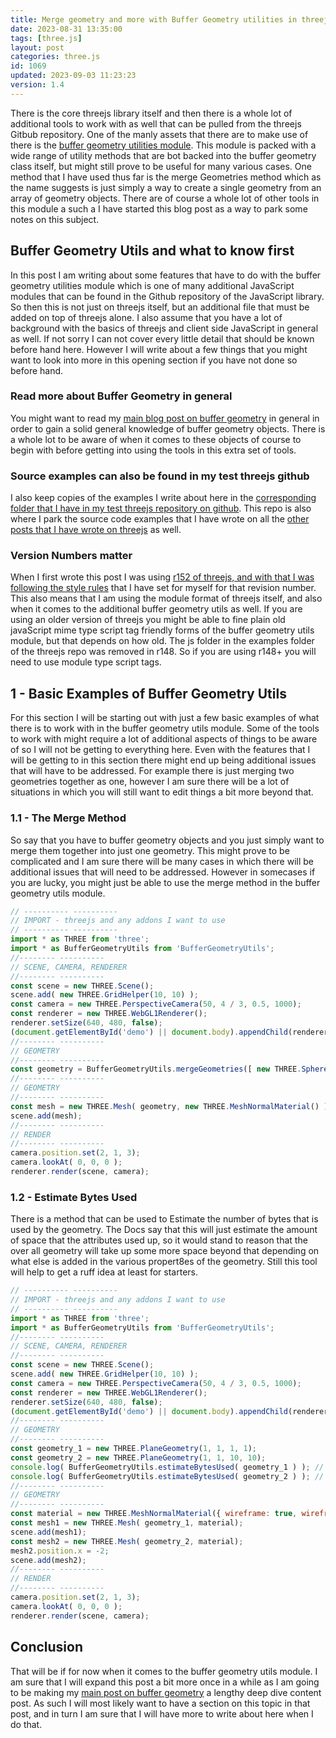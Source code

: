 ```yaml
---
title: Merge geometry and more with Buffer Geometry utilities in threejs
date: 2023-08-31 13:35:00
tags: [three.js]
layout: post
categories: three.js
id: 1069
updated: 2023-09-03 11:23:23
version: 1.4
---
```


There is the core threejs library itself and then there is a whole lot of additional tools to work with as well that can be pulled from the threejs Gitbub repository. One of the manly assets that there are to make use of there is the [buffer geometry utilities module](https://threejs.org/docs/#examples/en/utils/BufferGeometryUtils). This module is packed with a wide range of utility methods that are bot backed into the buffer geometry class itself, but might still prove to be useful for many various cases. One method that I have used thus far is the merge Geometries method which as the name suggests is just simply a way to create a single geometry from an array of geometry objects. There are of course a whole lot of other tools in this module a such a I have started this blog post as a way to park some notes on this subject.


<!-- more -->

## Buffer Geometry Utils and what to know first

In this post I am writing about some features that have to do with the buffer geometry utilities module which is one of many additional JavaScript modules that can be found in the Github repository of the JavaScript library. So then this is not just on threejs itself, but an additional file that must be added on top of threejs alone. I also assume that you have a lot of background with the basics of threejs and client side JavaScript in general as well. If not sorry I can not cover every little detail that should be known before hand here. However I will write about a few things that you might want to look into more in this opening section if you have not done so before hand.

### Read more about Buffer Geometry in general

You might want to read my [main blog post on buffer geometry](/2021/04/22/threejs-buffer-geometry/) in general in order to gain a solid general knowledge of buffer geometry objects. There is a whole lot to be aware of when it comes to these objects of course to begin with before getting into using the tools in this extra set of tools.


### Source examples can also be found in my test threejs github

I also keep copies of the examples I write about here in the [corresponding folder that I have in my test threejs repository on github](https://github.com/dustinpfister/test_threejs/tree/master/views/forpost/threejs-buffer-geometry-utils). This repo is also where I park the source code examples that I have wrote on all the [other posts that I have wrote on threejs](/categories/three-js/) as well.

### Version Numbers matter

When I first wrote this post I was using [r152 of threejs, and with that I was following the style rules](https://github.com/dustinpfister/test_threejs/blob/master/views/demos/r152/README.md) that I have set for myself for that revision number. This also means that I am using the module format of threejs itself, and also when it comes to the additional buffer geometry utils as well. If you are using an older version of threejs you might be able to fine plain old javaScript mime type script tag friendly forms of the buffer geometry utils module, but that depends on how old. The js folder in the examples folder of the threejs repo was removed in r148. So if you are using r148+ you will need to use module type script tags.

## 1 - Basic Examples of Buffer Geometry Utils

For this section I will be starting out with just a few basic examples of what there is to work with in the buffer geometry utils module. Some of the tools to work with might require a lot of additional aspects of things to be aware of so I will not be getting to everything here. Even with the features that I will be getting to in this section there might end up being additional issues that will have to be addressed. For example there is just merging two geometries together as one, however I am sure there will be a lot of situations in which you will still want to edit things a bit more beyond that.

### 1.1 - The Merge Method

So say that you have to buffer geometry objects and you just simply want to merge them together into just one geometry. This might prove to be complicated and I am sure there will be many cases in which there will be additional issues that will need to be addressed. However in somecases if you are lucky, you might just be able to use the merge method in the buffer geometry utils module.

```js
// ---------- ----------
// IMPORT - threejs and any addons I want to use
// ---------- ----------
import * as THREE from 'three';
import * as BufferGeometryUtils from 'BufferGeometryUtils';
//-------- ----------
// SCENE, CAMERA, RENDERER
//-------- ----------
const scene = new THREE.Scene();
scene.add( new THREE.GridHelper(10, 10) );
const camera = new THREE.PerspectiveCamera(50, 4 / 3, 0.5, 1000);
const renderer = new THREE.WebGL1Renderer();
renderer.setSize(640, 480, false);
(document.getElementById('demo') || document.body).appendChild(renderer.domElement);
//-------- ----------
// GEOMETRY
//-------- ----------
const geometry = BufferGeometryUtils.mergeGeometries([ new THREE.SphereGeometry(1, 30, 30), new THREE.BoxGeometry(1.4, 1.4, 1.4) ])
//-------- ----------
// GEOMETRY
//-------- ----------
const mesh = new THREE.Mesh( geometry, new THREE.MeshNormalMaterial() );
scene.add(mesh);
//-------- ----------
// RENDER
//-------- ----------
camera.position.set(2, 1, 3);
camera.lookAt( 0, 0, 0 );
renderer.render(scene, camera);
```

### 1.2 - Estimate Bytes Used

There is a method that can be used to Estimate the number of bytes that is used by the geometry. The Docs say that this will just estimate the amount of space that the attributes used up, so it would stand to reason that the over all geometry will take up some more space beyond that depending on what else is added in the various propert8es of the geometry. Still this tool will help to get a ruff idea at least for starters.

```js
// ---------- ----------
// IMPORT - threejs and any addons I want to use
// ---------- ----------
import * as THREE from 'three';
import * as BufferGeometryUtils from 'BufferGeometryUtils';
//-------- ----------
// SCENE, CAMERA, RENDERER
//-------- ----------
const scene = new THREE.Scene();
scene.add( new THREE.GridHelper(10, 10) );
const camera = new THREE.PerspectiveCamera(50, 4 / 3, 0.5, 1000);
const renderer = new THREE.WebGL1Renderer();
renderer.setSize(640, 480, false);
(document.getElementById('demo') || document.body).appendChild(renderer.domElement);
//-------- ----------
// GEOMETRY
//-------- ----------
const geometry_1 = new THREE.PlaneGeometry(1, 1, 1, 1);
const geometry_2 = new THREE.PlaneGeometry(1, 1, 10, 10);
console.log( BufferGeometryUtils.estimateBytesUsed( geometry_1 ) ); // 140
console.log( BufferGeometryUtils.estimateBytesUsed( geometry_2 ) ); // 5072
//-------- ----------
// GEOMETRY
//-------- ----------
const material = new THREE.MeshNormalMaterial({ wireframe: true, wireframeLinewidth: 3 });
const mesh1 = new THREE.Mesh( geometry_1, material);
scene.add(mesh1);
const mesh2 = new THREE.Mesh( geometry_2, material);
mesh2.position.x = -2;
scene.add(mesh2);
//-------- ----------
// RENDER
//-------- ----------
camera.position.set(2, 1, 3);
camera.lookAt( 0, 0, 0 );
renderer.render(scene, camera);
```

## Conclusion

That will be if for now when it comes to the buffer geometry utils module. I am sure that I will expand this post a bit more once in a while as I am going to be making my [main post on buffer geometry](/2021/04/22/threejs-buffer-geometry/) a lengthy deep dive content post. As such I will most likely want to have a section on this topic in that post, and in turn I am sure that I will have more to write about here when I do that.

